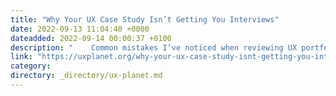 ```yaml
---
title: "Why Your UX Case Study Isn’t Getting You Interviews"
date: 2022-09-13 11:04:40 +0000
dateadded: 2022-09-14 00:00:37 +0100
description: "    Common mistakes I’ve noticed when reviewing UX portfolios  Continue reading on UX Planet »  "
link: "https://uxplanet.org/why-your-ux-case-study-isnt-getting-you-interviews-2e97b8017c47?source=rss----819cc2aaeee0---4"
category:
directory: _directory/ux-planet.md
---
```

